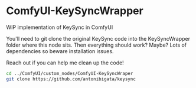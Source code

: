 # ComfyUI-KeySyncWrapper
WIP implementation of KeySync in ComfyUI

You'll need to git clone the original KeySync code into the KeySyncWrapper folder where this node sits. Then everything should work? Maybe?
Lots of dependencies so beware installation issues. 

Reach out if you can help me clean up the code!

```bash
cd ../ComfyUI/custom_nodes/ComfyUI-KeySyncWraper
git clone https://github.com/antonibigata/keysync
```

